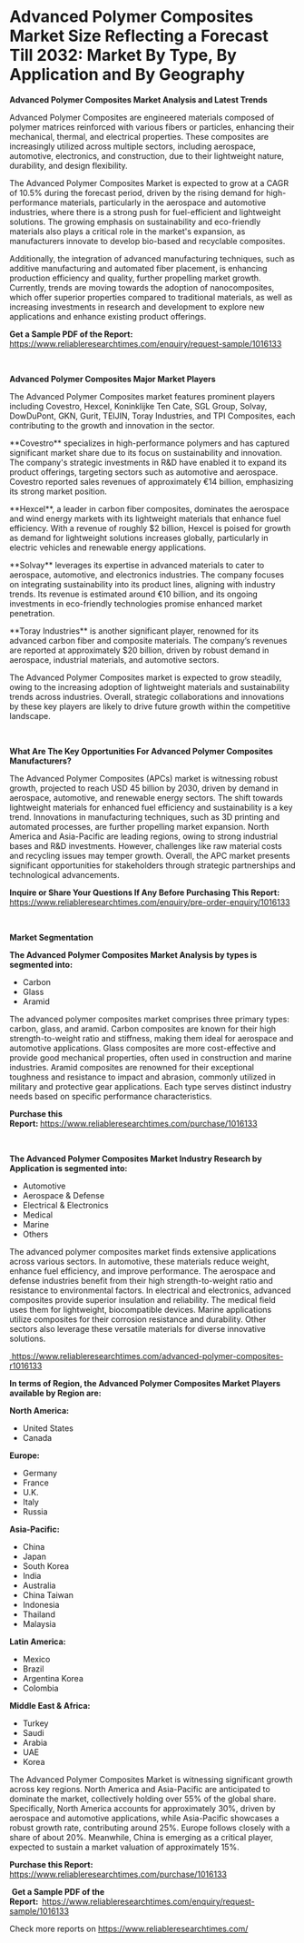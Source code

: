 <p><h1>Advanced Polymer Composites Market Size Reflecting a Forecast Till 2032: Market By Type, By Application and By Geography</h1></p><p><strong>Advanced Polymer Composites Market Analysis and Latest Trends</strong></p>
<p><p>Advanced Polymer Composites are engineered materials composed of polymer matrices reinforced with various fibers or particles, enhancing their mechanical, thermal, and electrical properties. These composites are increasingly utilized across multiple sectors, including aerospace, automotive, electronics, and construction, due to their lightweight nature, durability, and design flexibility.</p><p>The Advanced Polymer Composites Market is expected to grow at a CAGR of 10.5% during the forecast period, driven by the rising demand for high-performance materials, particularly in the aerospace and automotive industries, where there is a strong push for fuel-efficient and lightweight solutions. The growing emphasis on sustainability and eco-friendly materials also plays a critical role in the market's expansion, as manufacturers innovate to develop bio-based and recyclable composites.</p><p>Additionally, the integration of advanced manufacturing techniques, such as additive manufacturing and automated fiber placement, is enhancing production efficiency and quality, further propelling market growth. Currently, trends are moving towards the adoption of nanocomposites, which offer superior properties compared to traditional materials, as well as increasing investments in research and development to explore new applications and enhance existing product offerings.</p></p>
<p><strong>Get a Sample PDF of the Report:&nbsp;</strong> <a href="https://www.reliableresearchtimes.com/enquiry/request-sample/1016133?utm_campaign=2033&utm_medium=2&utm_source=Github&utm_content=ia&utm_term=30012025&utm_id=advanced-polymer-composites">https://www.reliableresearchtimes.com/enquiry/request-sample/1016133</a></p>
<p>&nbsp;</p>
<p><strong>Advanced Polymer Composites Major Market Players</strong></p>
<p><p>The Advanced Polymer Composites market features prominent players including Covestro, Hexcel, Koninklijke Ten Cate, SGL Group, Solvay, DowDuPont, GKN, Gurit, TEIJIN, Toray Industries, and TPI Composites, each contributing to the growth and innovation in the sector.</p><p>**Covestro** specializes in high-performance polymers and has captured significant market share due to its focus on sustainability and innovation. The company's strategic investments in R&D have enabled it to expand its product offerings, targeting sectors such as automotive and aerospace. Covestro reported sales revenues of approximately €14 billion, emphasizing its strong market position.</p><p>**Hexcel**, a leader in carbon fiber composites, dominates the aerospace and wind energy markets with its lightweight materials that enhance fuel efficiency. With a revenue of roughly $2 billion, Hexcel is poised for growth as demand for lightweight solutions increases globally, particularly in electric vehicles and renewable energy applications.</p><p>**Solvay** leverages its expertise in advanced materials to cater to aerospace, automotive, and electronics industries. The company focuses on integrating sustainability into its product lines, aligning with industry trends. Its revenue is estimated around €10 billion, and its ongoing investments in eco-friendly technologies promise enhanced market penetration.</p><p>**Toray Industries** is another significant player, renowned for its advanced carbon fiber and composite materials. The company’s revenues are reported at approximately $20 billion, driven by robust demand in aerospace, industrial materials, and automotive sectors.</p><p>The Advanced Polymer Composites market is expected to grow steadily, owing to the increasing adoption of lightweight materials and sustainability trends across industries. Overall, strategic collaborations and innovations by these key players are likely to drive future growth within the competitive landscape.</p></p>
<p>&nbsp;</p>
<p><strong>What Are The Key Opportunities For Advanced Polymer Composites Manufacturers?</strong></p>
<p><p>The Advanced Polymer Composites (APCs) market is witnessing robust growth, projected to reach USD 45 billion by 2030, driven by demand in aerospace, automotive, and renewable energy sectors. The shift towards lightweight materials for enhanced fuel efficiency and sustainability is a key trend. Innovations in manufacturing techniques, such as 3D printing and automated processes, are further propelling market expansion. North America and Asia-Pacific are leading regions, owing to strong industrial bases and R&D investments. However, challenges like raw material costs and recycling issues may temper growth. Overall, the APC market presents significant opportunities for stakeholders through strategic partnerships and technological advancements.</p></p>
<p><strong>Inquire or Share Your Questions If Any Before Purchasing This Report:</strong> <a href="https://www.reliableresearchtimes.com/enquiry/pre-order-enquiry/1016133?utm_campaign=2033&utm_medium=2&utm_source=Github&utm_content=ia&utm_term=30012025&utm_id=advanced-polymer-composites">https://www.reliableresearchtimes.com/enquiry/pre-order-enquiry/1016133</a></p>
<p>&nbsp;</p>
<p><strong>Market Segmentation</strong></p>
<p><strong>The Advanced Polymer Composites Market Analysis by types is segmented into:</strong></p>
<p><ul><li>Carbon</li><li>Glass</li><li>Aramid</li></ul></p>
<p><p>The advanced polymer composites market comprises three primary types: carbon, glass, and aramid. Carbon composites are known for their high strength-to-weight ratio and stiffness, making them ideal for aerospace and automotive applications. Glass composites are more cost-effective and provide good mechanical properties, often used in construction and marine industries. Aramid composites are renowned for their exceptional toughness and resistance to impact and abrasion, commonly utilized in military and protective gear applications. Each type serves distinct industry needs based on specific performance characteristics.</p></p>
<p><strong>Purchase this Report:&nbsp;</strong><a href="https://www.reliableresearchtimes.com/purchase/1016133?utm_campaign=2033&utm_medium=2&utm_source=Github&utm_content=ia&utm_term=30012025&utm_id=advanced-polymer-composites">https://www.reliableresearchtimes.com/purchase/1016133</a></p>
<p>&nbsp;</p>
<p><strong>The Advanced Polymer Composites Market Industry Research by Application is segmented into:</strong></p>
<p><ul><li>Automotive</li><li>Aerospace & Defense</li><li>Electrical & Electronics</li><li>Medical</li><li>Marine</li><li>Others</li></ul></p>
<p><p>The advanced polymer composites market finds extensive applications across various sectors. In automotive, these materials reduce weight, enhance fuel efficiency, and improve performance. The aerospace and defense industries benefit from their high strength-to-weight ratio and resistance to environmental factors. In electrical and electronics, advanced composites provide superior insulation and reliability. The medical field uses them for lightweight, biocompatible devices. Marine applications utilize composites for their corrosion resistance and durability. Other sectors also leverage these versatile materials for diverse innovative solutions.</p></p>
<p><a href="https://www.reliableresearchtimes.com/advanced-polymer-composites-r1016133?utm_campaign=2033&utm_medium=2&utm_source=Github&utm_content=ia&utm_term=30012025&utm_id=advanced-polymer-composites">&nbsp;https://www.reliableresearchtimes.com/advanced-polymer-composites-r1016133</a></p>
<p><strong>In terms of Region, the Advanced Polymer Composites Market Players available by Region are:</strong></p>
<p>
    <p> <strong> North America: </strong>
        <ul>
            <li>United States</li>
            <li>Canada</li>
        </ul>
        </p> 
    <p> <strong> Europe: </strong>
        <ul>
            <li>Germany</li>
            <li>France</li>
            <li>U.K.</li>
            <li>Italy</li>
            <li>Russia</li>
        </ul>
        </p> 
    <p> <strong> Asia-Pacific: </strong>
        <ul>
            <li>China</li>
            <li>Japan</li>
            <li>South Korea</li>
            <li>India</li>
            <li>Australia</li>
            <li>China Taiwan</li>
            <li>Indonesia</li>
            <li>Thailand</li>
            <li>Malaysia</li>
        </ul>
        </p> 
    <p> <strong> Latin America: </strong>
        <ul>
            <li>Mexico</li>
            <li>Brazil</li>
            <li>Argentina Korea</li>
            <li>Colombia</li>
        </ul>
        </p> 
    <p> <strong> Middle East & Africa: </strong>
        <ul>
            <li>Turkey</li>
            <li>Saudi</li>
            <li>Arabia</li>
            <li>UAE</li>
            <li>Korea</li>
        </ul>
    </p>
    </p>
<p><p>The Advanced Polymer Composites Market is witnessing significant growth across key regions. North America and Asia-Pacific are anticipated to dominate the market, collectively holding over 55% of the global share. Specifically, North America accounts for approximately 30%, driven by aerospace and automotive applications, while Asia-Pacific showcases a robust growth rate, contributing around 25%. Europe follows closely with a share of about 20%. Meanwhile, China is emerging as a critical player, expected to sustain a market valuation of approximately 15%.</p></p>
<p><strong>Purchase this Report: </strong><a href="https://www.reliableresearchtimes.com/purchase/1016133?utm_campaign=2033&utm_medium=2&utm_source=Github&utm_content=ia&utm_term=30012025&utm_id=advanced-polymer-composites">https://www.reliableresearchtimes.com/purchase/1016133</a></p>
<p>&nbsp;<strong>Get a Sample PDF of the Report:&nbsp;&nbsp;</strong><a href="https://www.reliableresearchtimes.com/enquiry/request-sample/1016133?utm_campaign=2033&utm_medium=2&utm_source=Github&utm_content=ia&utm_term=30012025&utm_id=advanced-polymer-composites">https://www.reliableresearchtimes.com/enquiry/request-sample/1016133</a></p>
<p><strong></strong></p>
<p>Check more reports on <a href="https://www.reliableresearchtimes.com/?utm_campaign=2033&utm_medium=2&utm_source=Github&utm_content=ia&utm_term=30012025&utm_id=advanced-polymer-composites">https://www.reliableresearchtimes.com/</a></p>